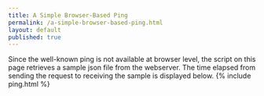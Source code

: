 ```yaml
---
title: A Simple Browser-Based Ping
permalink: /a-simple-browser-based-ping.html
layout: default
published: true
---
```

Since the well-known ping is not available at browser level, the script on this page retrieves a sample json file from the webserver. The time elapsed from sending the request to receiving the sample is displayed below.
{% include ping.html %}
